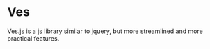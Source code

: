 # Ves
Ves.js is a js library similar to jquery,   but more streamlined and more practical features.

